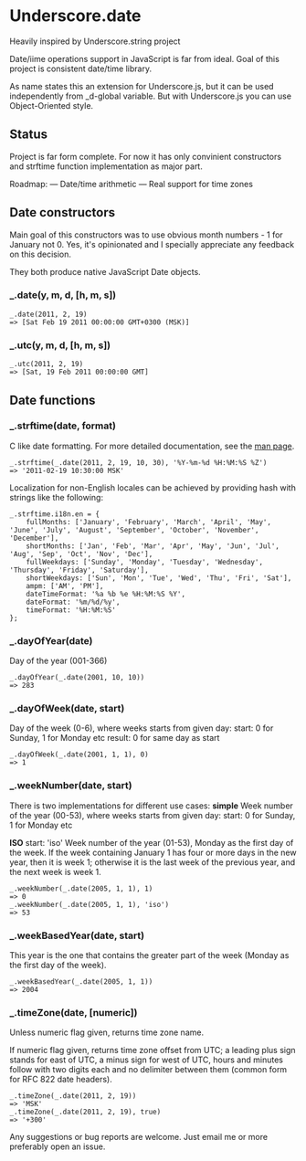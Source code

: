 # Underscore.date

Heavily inspired by Underscore.string project

Date/iime operations support in JavaScript is far from ideal. Goal of this project is consistent date/time library.

As name states this an extension for Underscore.js, but it can be used independently from _d-global variable. But with Underscore.js you can use Object-Oriented style.

## Status

Project is far form complete.
For now it has only convinient constructors and strftime function implementation as major part.

Roadmap:
— Date/time arithmetic
— Real support for time zones

## Date constructors

Main goal of this constructors was to use obvious month numbers - 1 for January not 0.
Yes, it's opinionated and I specially appreciate any feedback on this decision.

They both produce native JavaScript Date objects.

### _.date(y, m, d, [h, m, s])

    _.date(2011, 2, 19)
    => [Sat Feb 19 2011 00:00:00 GMT+0300 (MSK)]

### _.utc(y, m, d, [h, m, s])

    _.utc(2011, 2, 19)
    => [Sat, 19 Feb 2011 00:00:00 GMT]

## Date functions

### _.strftime(date, format)

C like date formatting. For more detailed documentation, see the [man page][mp].

[mp]: http://www.kernel.org/doc/man-pages/online/pages/man3/strftime.3.html

    _.strftime(_.date(2011, 2, 19, 10, 30), '%Y-%m-%d %H:%M:%S %Z')
    => '2011-02-19 10:30:00 MSK'

Localization for non-English locales can be achieved by providing hash with strings like the following:

    _.strftime.i18n.en = {
        fullMonths: ['January', 'February', 'March', 'April', 'May', 'June', 'July', 'August', 'September', 'October', 'November', 'December'],
        shortMonths: ['Jan', 'Feb', 'Mar', 'Apr', 'May', 'Jun', 'Jul', 'Aug', 'Sep', 'Oct', 'Nov', 'Dec'],
        fullWeekdays: ['Sunday', 'Monday', 'Tuesday', 'Wednesday', 'Thursday', 'Friday', 'Saturday'],
        shortWeekdays: ['Sun', 'Mon', 'Tue', 'Wed', 'Thu', 'Fri', 'Sat'],
        ampm: ['AM', 'PM'],
        dateTimeFormat: '%a %b %e %H:%M:%S %Y',
        dateFormat: '%m/%d/%y',
        timeFormat: '%H:%M:%S'
    };

### _.dayOfYear(date)

Day of the year (001-366)

    _.dayOfYear(_.date(2001, 10, 10))
    => 283

### _.dayOfWeek(date, start)

Day of the week (0-6), where weeks starts from given day:
start: 0 for Sunday, 1 for Monday etc
result: 0 for same day as start

    _.dayOfWeek(_.date(2001, 1, 1), 0)
    => 1

### _.weekNumber(date, start)

There is two implementations for different use cases:
**simple**
Week number of the year (00-53), where weeks starts from given day:
start: 0 for Sunday, 1 for Monday etc

**ISO**
start: 'iso'
Week number of the year (01-53), Monday as the first day of the week.
If the week containing January 1 has four or more days in the new year, then it is week 1; otherwise it is the last week of the previous year, and the next week is week 1.

    _.weekNumber(_.date(2005, 1, 1), 1)
    => 0
    _.weekNumber(_.date(2005, 1, 1), 'iso')
    => 53

### _.weekBasedYear(date, start)

This year is the one that contains the greater part of the week (Monday as the first day of the week).

    _.weekBasedYear(_.date(2005, 1, 1))
    => 2004

### _.timeZone(date, [numeric])

Unless numeric flag given, returns time zone name.

If numeric flag given, returns time zone offset from UTC; a leading plus sign stands for east of UTC, a minus sign for west of UTC, hours and minutes follow with two digits each and no delimiter between them (common form for RFC 822 date headers).

    _.timeZone(_.date(2011, 2, 19))
    => 'MSK'
    _.timeZone(_.date(2011, 2, 19), true)
    => '+300'

Any suggestions or bug reports are welcome. Just email me or more preferably open an issue.